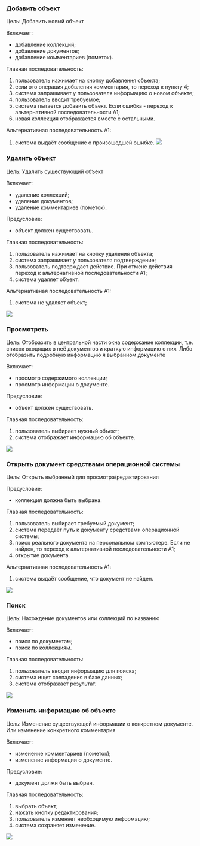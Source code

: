 ### Добавить объект

Цель: Добавить новый объект  

Включает:
- добавление коллекций;
- добавление документов;
- добавление комментариев (пометок).

Главная последовательность:  
1. пользователь нажимает на кнопку добавления объекта;
2. если это операция добвления комментария, то переход к пункту 4;
3. система запрашивает у пользователя информацию о новом объекте;
4. пользователь вводит требуемое;
5. система пытается добавить объект. Если ошибка - переход к альтернативной последовательности A1;
6. новая коллекция отображается вместе с остальными.

Альтернативная последовательность А1:  
1. система выдаёт сообщение о произошедшей ошибке.
![](Activity/AddCollection.png)

### Удалить объект

Цель: Удалить существующий объект   

Включает:
- удаление коллекций;
- удаление документов;
- удаление комментариев (пометок). 

Предусловие: 
- объект должен существовать.

Главная последовательность:  
1. пользователь нажимает на кнопку удаления объекта;
2. система запрашивает у пользователя подтверждение;
3. пользователь подтверждает действие. При отмене действия переход к альтернативной последовательности A1;
4. система удаляет объект.

Альтернативная последовательность А1:  
1. система не удаляет объект;

![](Activity/DeleteCollection.png)

### Просмотреть

Цель: Отобразить в центральной части окна содержание коллекции, т.е. список входящих в неё документов и краткую информацию о них. Либо отобразить подробную информацию я выбранном документе

Включает:
- просмотр содержимого коллекции;
- просмотр информации о документе.  

Предусловие: 
- объект должен существовать.

Главная последовательность:  
1. пользователь выбирает нужный объект;
2. система отображает информацию об объекте.

![](Activity/ShowCollection.png)

### Открыть документ средствами операционной системы

Цель: Открыть выбранный для просмотра/редактирования

Предусловие:
- коллекция должна быть выбрана.

Главная последовательность:
1. пользователь выбирает требуемый документ;
2. система передаёт путь к документу средствами операционной системы;
3. поиск реального документа на персональном компьютере. Если не найден, то переход к альтернативной последовательности А1;
4. открытие документа.

Альтернативная последовательность А1:  
1. система выдаёт сообщение, что документ не найден.

![](Activity/OpenDocument.png)

### Поиск

Цель: Нахождение документов или коллекций по названию  

Включает:
- поиск по документам;
- поиск по коллекциям.  

Главная последовательность:
1. пользователь вводит информацию для поиска;
2. система ищет совпадения в базе данных;
3. система отображает результат.

![](Activity/Search.png)

### Изменить информацию об объекте

Цель: Изменение существующей информации о конкретном документе. Или изменение конкретного комментария

Включает:
- изменение комментариев (пометок);
- изменение информации о документе.  

Предусловие:
- документ должн быть выбран.

Главная последовательность:
1. выбрать объект;
2. нажать кнопку редактирования;
3. пользователь изменяет необходимую информацию;
4. система сохраняет изменение.

![](Activity/ChangeDocument.png)

